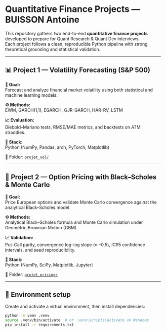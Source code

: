 # Quantitative Finance Projects — BUISSON Antoine

This repository gathers two end-to-end **quantitative finance projects** developed to prepare for Quant Research & Quant Dev interviews.  
Each project follows a clean, reproducible Python pipeline with strong theoretical grounding and statistical validation.

---

## 📊 Project 1 — Volatility Forecasting (S&P 500)

**🎯 Goal:**  
Forecast and analyze financial market volatility using both statistical and machine learning models.

**⚙️ Methods:**  
EWM, GARCH(1,1), EGARCH, GJR-GARCH, HAR-RV, LSTM  

**📈 Evaluation:**  
Diebold–Mariano tests, RMSE/MAE metrics, and backtests on ATM straddles.  

**🧰 Stack:**  
Python (NumPy, Pandas, arch, PyTorch, Matplotlib)  

📂 Folder: [`projet_vol/`](./projet_vol/)

---

## 💸 Project 2 — Option Pricing with Black–Scholes & Monte Carlo

**🎯 Goal:**  
Price European options and validate Monte Carlo convergence against the analytical Black–Scholes model.

**⚙️ Methods:**  
Analytical Black–Scholes formula and Monte Carlo simulation under Geometric Brownian Motion (GBM).

**📈 Validation:**  
Put–Call parity, convergence log–log slope (≈ –0.5), IC95 confidence intervals, and seed reproducibility.  

**🧰 Stack:**  
Python (NumPy, SciPy, Matplotlib, Jupyter)

📂 Folder: [`projet_pricing/`](./projet_pricing/)

---

## 🧪 Environment setup

Create and activate a virtual environment, then install dependencies:

```bash
python -m venv .venv
source .venv/bin/activate  # or .venv\Scripts\activate on Windows
pip install -r requirements.txt
